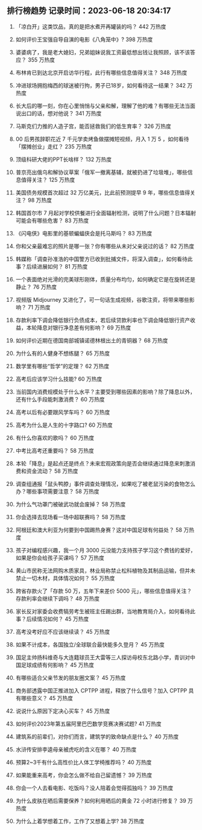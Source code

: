 
## 排行榜趋势 记录时间：2023-06-18 20:34:17
  
  1. 「凉白开」这类饮品，真的是把水煮开再罐装的吗？ 442 万热度
    
  2. 如何评价王宝强自导自演的电影《八角笼中》? 398 万热度
    
  3. 婆婆病了，我是老大媳妇，兄弟姐妹说我工资最低想出钱让我照顾，该不该答应？ 355 万热度
    
  4. 布林肯已到达北京开启访华行程，此行有哪些信息值得关注？ 348 万热度
    
  5. 冲进球场拥抱梅西的球迷被行拘，男子已18岁，如何看待这一结果？ 342 万热度
    
  6. 长大后的哪一刻，你在心里悄悄与父亲和解，理解了他的难？有哪些无法当面说出口的话，想对他说？ 341 万热度
    
  7. 马斯克们力推的人造子宫，能否拯救我们的低生育率？ 326 万热度
    
  8. 00 后男孩辞职花近 7 千元学卖烤鱼做摆摊短视频，月入 1 万 5 ，如何看待「摆摊创业」走红？ 235 万热度
    
  9. 顶级科研大佬的PPT长啥样？ 132 万热度
    
  10. 普京亮出俄乌和解协议草案「俄军一撤离基辅，就被扔进了垃圾堆」，哪些信息值得关注？ 125 万热度
    
  11. 美国债务规模首次超过 32 万亿美元，比此前预测提早 9 年，哪些信息值得关注？ 98 万热度
    
  12. 韩国首尔市 7 月起对学校供餐进行全面辐射检测，说明了什么问题？日本辐射可能会有哪些危害？ 83 万热度
    
  13. 《闪电侠》电影里的基顿蝙蝠侠会是托马斯吗？ 83 万热度
    
  14. 你和父亲最难忘的照片是哪一张？你有哪些从未对父亲说过的话？ 82 万热度
    
  15. 韩媒称「调查孙准浩的中国警方已收到批捕文件，将深入调查」，如何看待此事？后续进展如何？ 81 万热度
    
  16. 一个表面绝对光滑的完美球形刚体，质量分布均匀，如何确定它是在旋转还是静止？ 76 万热度
    
  17. 视频版 Midjourney 又进化了，可一句话生成视频，谷歌注资，将带来哪些影响？ 71 万热度
    
  18. 存款利率下调会降低银行负债成本，若后续贷款利率也下调会降低银行资产收益，本轮降息对银行净息差有何影响？ 69 万热度
    
  19. 如何评价近期在德国南部城镇诺德林根出土的青铜器？ 68 万热度
    
  20. 为什么有的人健身不想练腿？ 65 万热度
    
  21. 数学里有哪些“哲学”的定理？ 62 万热度
    
  22. 高考后应该学习什么技能? 60 万热度
    
  23. 当前国内消费规模处于什么水平？主要受到哪些因素的影响？除了降息以外，还有什么手段能刺激消费？ 60 万热度
    
  24. 高考以后有必要跟风学车吗？ 60 万热度
    
  25. 高考为什么是人生的十字路口? 60 万热度
    
  26. 有什么你喜欢的歌吗？ 60 万热度
    
  27. 中考比高考还重要吗？ 58 万热度
    
  28. 本轮「降息」是起点还是终点？未来宏观政策向是否会继续通过降息来刺激消费和资金流动？ 58 万热度
    
  29. 调查组通报「鼠头鸭脖」事件调查处理情况，如果吃了被老鼠污染的食物怎么办？哪些事项需要注意？ 58 万热度
    
  30. 为什么气功罩门被破武功就会废掉？ 58 万热度
    
  31. 你会选择去现场看一场中超联赛吗？ 58 万热度
    
  32. 阿根廷和澳大利亚为何要到中国踢热身赛？这对中国足球有何益处？ 58 万热度
    
  33. 孩子对编程感兴趣，我一个月 3000 元没能力支持孩子学习这个费钱的爱好，如果是你会给孩子买课吗？ 57 万热度
    
  34. 黄山市民称无法网购木质家具，林业局称禁止松科植物及其制品运输，但并未禁止一切木材，具体情况如何？ 55 万热度
    
  35. 跨省存款火了「存款 50 万，五年下来差价 5000 元」，哪些信息值得关注？存款利率会继续下调吗？ 48 万热度
    
  36. 家长反对家委会收费犒劳考生被班主任踢出群，当地教育局介入，如何看待此事？后续情况如何？ 45 万热度
    
  37. 高考没考好应不应该继续读？ 45 万热度
    
  38. 如果不计成本，各国独立/全球联合最快能多久登月？ 45 万热度
    
  39. 国足主帅扬科维奇与大连籍球员王大雷等三人探访母校东北路小学，青训对中国足球成绩有何影响？ 45 万热度
    
  40. 有哪些适合父亲节发的朋友圈文案？ 45 万热度
    
  41. 商务部透露中国正推进加入 CPTPP 进程，释放了什么信号？加入 CPTPP 具有哪些意义？ 45 万热度
    
  42. 说说什么原因下定决心买车？ 45 万热度
    
  43. 如何评价2023年第五届阿里巴巴数学竞赛决赛试题? 41 万热度
    
  44. 建筑系的前辈们，对你们而言，建筑学的致命缺点是什么？ 40 万热度
    
  45. 水浒传安排李逵母亲被虎吃的含义在哪？ 40 万热度
    
  46. 预算2~3千有什么高性价比人体工学椅推荐吗？ 40 万热度
    
  47. 如果能重来高考，你会怎么做不给自己留遗憾？ 39 万热度
    
  48. 你会一个人去看电影、吃饭吗？没人陪着会觉得孤独吗？ 39 万热度
    
  49. 为什么皮肤在晒后需要保养？如何利用晒后的黄金 72 小时进行修复？ 39 万热度
    
  50. 为什么上着学想着工作，工作了又想着上学? 38 万热度
    